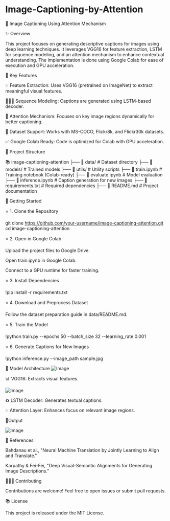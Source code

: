 # Image-Captioning-by-Attention
🌟 Image Captioning Using Attention Mechanism

✨ Overview

This project focuses on generating descriptive captions for images using deep learning techniques. It leverages VGG16 for feature extraction, LSTM for sequence modeling, and an attention mechanism to enhance contextual understanding. The implementation is done using Google Colab for ease of execution and GPU acceleration.

🔧 Key Features

💡 Feature Extraction: Uses VGG16 (pretrained on ImageNet) to extract meaningful visual features.

👨‍👩‍👦 Sequence Modeling: Captions are generated using LSTM-based decoder.

🔄 Attention Mechanism: Focuses on key image regions dynamically for better captioning.

🎯 Dataset Support: Works with MS-COCO, Flickr8k, and Flickr30k datasets.

✅ Google Colab Ready: Code is optimized for Colab with GPU acceleration.

📂 Project Structure

📚 image-captioning-attention
 ├── 📂 data/                  # Dataset directory
 ├── 📂 models/                # Trained models
 ├── 📂 utils/                 # Utility scripts
 ├── 📄 train.ipynb            # Training notebook (Colab-ready)
 ├── 📄 evaluate.ipynb         # Model evaluation
 ├── 📄 inference.ipynb        # Caption generation for new images
 ├── 📄 requirements.txt       # Required dependencies
 ├── 📄 README.md              # Project documentation

🚀 Getting Started

⭐ 1. Clone the Repository

git clone https://github.com/your-username/image-captioning-attention.git
cd image-captioning-attention

⭐ 2. Open in Google Colab

Upload the project files to Google Drive.

Open train.ipynb in Google Colab.

Connect to a GPU runtime for faster training.

⭐ 3. Install Dependencies

!pip install -r requirements.txt

⭐ 4. Download and Preprocess Dataset

Follow the dataset preparation guide in data/README.md.

⭐ 5. Train the Model

!python train.py --epochs 50 --batch_size 32 --learning_rate 0.001

⭐ 6. Generate Captions for New Images

!python inference.py --image_path sample.jpg

🎨 Model Architecture
![Image](https://github.com/user-attachments/assets/fe89aa55-8abe-4c4c-b880-25d6c6f27a69)

📊 VGG16: Extracts visual features.

![Image](https://github.com/user-attachments/assets/13fdaefb-cadd-4a0e-887a-cad5dd9462b2)


♻️ LSTM Decoder: Generates textual captions.

💡 Attention Layer: Enhances focus on relevant image regions.

🌟Output

![Image](https://github.com/user-attachments/assets/21ead80c-4206-4689-9dad-62c0eb9386ff)

📃 References

Bahdanau et al., "Neural Machine Translation by Jointly Learning to Align and Translate."

Karpathy & Fei-Fei, "Deep Visual-Semantic Alignments for Generating Image Descriptions."

👨‍👩‍👧 Contributing

Contributions are welcome! Feel free to open issues or submit pull requests.

📚 License

This project is released under the MIT License.
